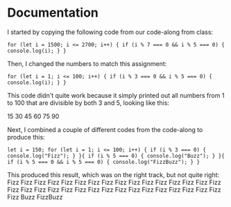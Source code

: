 # Documentation

I started by copying the following code from our code-along from class:

`for (let i = 1500; i <= 2700; i++) {
  if (i % 7 === 0 && i % 5 === 0) {
    console.log(i);
    }
  }`
  
 Then, I changed the numbers to match this assignment:
  
  `for (let i = 1; i <= 100; i++) {
    if (i % 3 === 0 && i % 5 === 0) {
      console.log(i);
      }
    }` 

This code didn't quite work because it simply printed out all numbers from 1 to 100 that are divisible by both 3 and 5, looking like this: 

15
30
45
60
75
90

Next, I combined a couple of different codes from the code-along to produce this: 

`let i = 150;
for (let i = 1; i <= 100; i++) {
  if (i % 3 === 0) {
    console.log("Fizz");
  }
}{
  if (i % 5 === 0) {
    console.log("Buzz");
  }
}{
  if (i % 5 === 0 && i % 5 === 0) {
    console.log("FizzBuzz");
  }
}`

This produced this result, which was on the right track, but not quite right: 
Fizz
Fizz
Fizz
Fizz
Fizz
Fizz
Fizz
Fizz
Fizz
Fizz
Fizz
Fizz
Fizz
Fizz
Fizz
Fizz
Fizz
Fizz
Fizz
Fizz
Fizz
Fizz
Fizz
Fizz
Fizz
Fizz
Fizz
Fizz
Fizz
Fizz
Fizz
Fizz
Fizz
Buzz
FizzBuzz

  